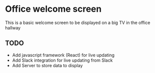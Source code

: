 # Office welcome screen

This is a basic welcome screen to be displayed on a big TV in the office hallway

## TODO
* Add javascript framework (React) for live updating
* Add Slack integration for live updating from Slack
* Add Server to store data to display